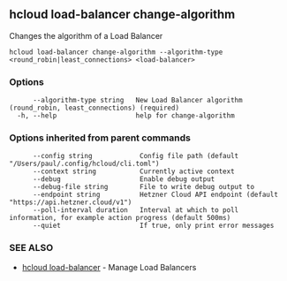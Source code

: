 ## hcloud load-balancer change-algorithm

Changes the algorithm of a Load Balancer

```
hcloud load-balancer change-algorithm --algorithm-type <round_robin|least_connections> <load-balancer>
```

### Options

```
      --algorithm-type string   New Load Balancer algorithm (round_robin, least_connections) (required)
  -h, --help                    help for change-algorithm
```

### Options inherited from parent commands

```
      --config string            Config file path (default "/Users/paul/.config/hcloud/cli.toml")
      --context string           Currently active context
      --debug                    Enable debug output
      --debug-file string        File to write debug output to
      --endpoint string          Hetzner Cloud API endpoint (default "https://api.hetzner.cloud/v1")
      --poll-interval duration   Interval at which to poll information, for example action progress (default 500ms)
      --quiet                    If true, only print error messages
```

### SEE ALSO

* [hcloud load-balancer](hcloud_load-balancer.md)	 - Manage Load Balancers
